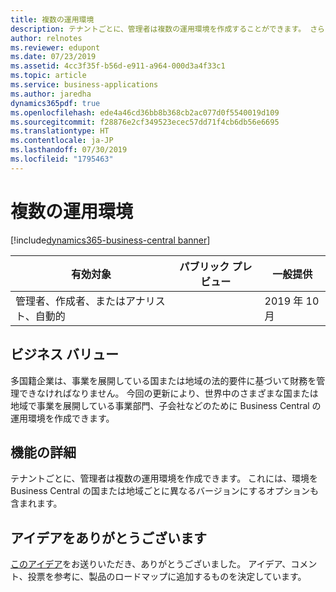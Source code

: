 ```yaml
---
title: 複数の運用環境
description: テナントごとに、管理者は複数の運用環境を作成することができます。 さらに、テナント環境は、異なる国/地域のバージョンを基にすることができます。
author: relnotes
ms.reviewer: edupont
ms.date: 07/23/2019
ms.assetid: 4cc3f35f-b56d-e911-a964-000d3a4f33c1
ms.topic: article
ms.service: business-applications
ms.author: jaredha
dynamics365pdf: true
ms.openlocfilehash: ede4a46cd36bb8b368cb2ac077d0f5540019d109
ms.sourcegitcommit: f28876e2cf349523ecec57dd71f4cb6db56e6695
ms.translationtype: HT
ms.contentlocale: ja-JP
ms.lasthandoff: 07/30/2019
ms.locfileid: "1795463"
---
```

# <a name="multiple-production-environments"></a>複数の運用環境
[!include[dynamics365-business-central banner](../includes/dynamics365-business-central.md)]

| 有効対象    |  パブリック プレビュー | 一般提供 | 
| ---------- | ---------- |---------- |
|管理者、作成者、またはアナリスト、自動的|| 2019 年 10 月|


## <a name="business-value"></a>ビジネス バリュー
<!-- bv start -->
多国籍企業は、事業を展開している国または地域の法的要件に基づいて財務を管理できなければなりません。 今回の更新により、世界中のさまざまな国または地域で事業を展開している事業部門、子会社などのために Business Central の運用環境を作成できます。
<!-- bv end -->



## <a name="feature-details"></a>機能の詳細
<!--feature detail start -->
テナントごとに、管理者は複数の運用環境を作成できます。 これには、環境を Business Central の国または地域ごとに異なるバージョンにするオプションも含まれます。
<!--feature detail end -->











## <a name="thank-you-for-your-idea"></a>アイデアをありがとうございます
[このアイデア](https://experience.dynamics.com/ideas/idea/?ideaid=fc1a25e3-68e6-e811-a140-0003ff68b41e)をお送りいただき、ありがとうございました。 アイデア、コメント、投票を参考に、製品のロードマップに追加するものを決定しています。
